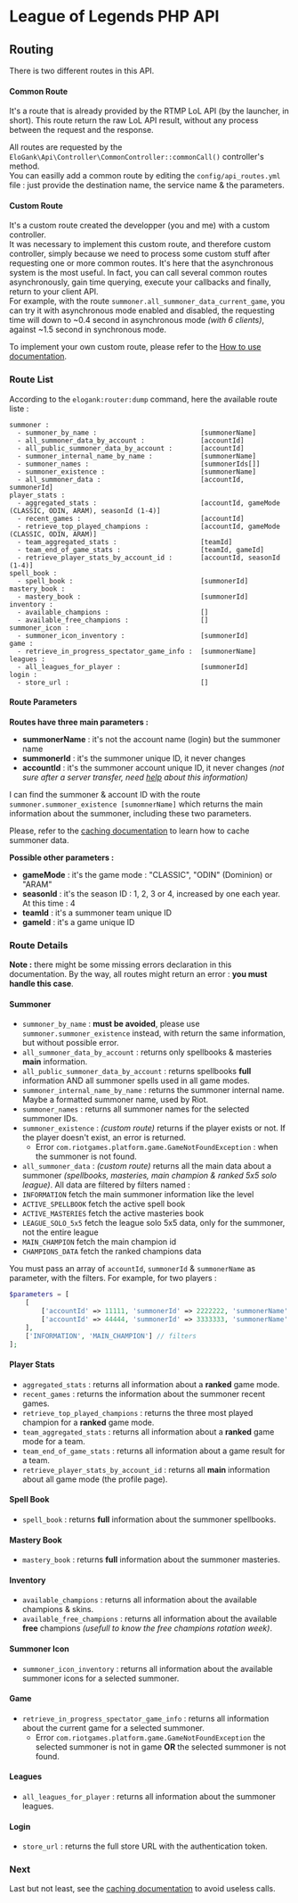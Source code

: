 League of Legends PHP API
=========================

## Routing

There is two different routes in this API.

#### Common Route

It's a route that is already provided by the RTMP LoL API (by the launcher, in short).
This route return the raw LoL API result, without any process between the request and the response.

All routes are requested by the `EloGank\Api\Controller\CommonController::commonCall()` controller's method.  
You can easilly add a common route by editing the `config/api_routes.yml` file : just provide the destination name, the service name & the parameters.

#### Custom Route

It's a custom route created the developper (you and me) with a custom controller.  
It was necessary to implement this custom route, and therefore custom controller, simply because we need to process some custom stuff after requesting one or more common routes. It's here that the asynchronous system is the most useful. In fact, you can call several common routes asynchronously, gain time querying, execute your callbacks and finally, return to your client API.  
For example, with the route `summoner.all_summoner_data_current_game`, you can try it with asynchronous mode enabled and disabled, the requesting time will down to ~0.4 second in asynchronous mode *(with 6 clients)*, against ~1.5 second in synchronous mode.

To implement your own custom route, please refer to the [How to use documentation](https://github.com/EloGank/lol-php-api/blob/master/doc/how_to_use.md#implement-your-own-api-route).

### Route List

According to the `elogank:router:dump` command, here the available route liste :

```
summoner :
  - summoner_by_name :                          [summonerName]
  - all_summoner_data_by_account :              [accountId]
  - all_public_summoner_data_by_account :       [accountId]
  - summoner_internal_name_by_name :            [summonerName]
  - summoner_names :                            [summonerIds[]]
  - summoner_existence :                        [summonerName]
  - all_summoner_data :                         [accountId, summonerId]
player_stats :
  - aggregated_stats :                          [accountId, gameMode (CLASSIC, ODIN, ARAM), seasonId (1-4)]
  - recent_games :                              [accountId]
  - retrieve_top_played_champions :             [accountId, gameMode (CLASSIC, ODIN, ARAM)]
  - team_aggregated_stats :                     [teamId]
  - team_end_of_game_stats :                    [teamId, gameId]
  - retrieve_player_stats_by_account_id :       [accountId, seasonId (1-4)]
spell_book :
  - spell_book :                                [summonerId]
mastery_book :
  - mastery_book :                              [summonerId]
inventory :
  - available_champions :                       []
  - available_free_champions :                  []
summoner_icon :
  - summoner_icon_inventory :                   [summonerId]
game :
  - retrieve_in_progress_spectator_game_info :  [summonerName]
leagues :
  - all_leagues_for_player :                    [summonerId]
login :
  - store_url :                                 []
```

#### Route Parameters

**Routes have three main parameters :**

* **summonerName** : it's not the account name (login) but the summoner name
* **summonerId** : it's the summoner unique ID, it never changes
* **accountId** : it's the summoner account unique ID, it never changes *(not sure after a server transfer, need [help](https://github.com/EloGank/lol-php-api/issues) about this information)*

I can find the summoner & account ID with the route `summoner.summoner_existence [sumomnerName]` which returns the main information about the summoner, including these two parameters.

Please, refer to the [caching documentation](./caching.md) to learn how to cache summoner data.

**Possible other parameters :**

* **gameMode** : it's the game mode : "CLASSIC", "ODIN" (Dominion) or "ARAM"
* **seasonId** : it's the season ID : 1, 2, 3 or 4, increased by one each year. At this time : 4
* **teamId** : it's a summoner team unique ID
* **gameId** : it's a game unique ID

### Route Details

**Note :** there might be some missing errors declaration in this documentation. By the way, all routes might return an error : **you must handle this case**.

#### Summoner
* `summoner_by_name` : **must be avoided**, please use `summoner.summoner_existence` instead, with return the same information, but without possible error.
* `all_summoner_data_by_account` : returns only spellbooks & masteries **main** information.
* `all_public_summoner_data_by_account` : returns spellbooks **full** information AND all summoner spells used in all game modes.
* `summoner_internal_name_by_name` : returns the summoner internal name. Maybe a formatted summoner name, used by Riot.
* `summoner_names` : returns all summoner names for the selected summoner IDs.
* `summoner_existence` : *(custom route)* returns if the player exists or not. If the player doesn't exist, an error is returned.
    * Error `com.riotgames.platform.game.GameNotFoundException` : when the summoner is not found.
* `all_summoner_data` : *(custom route)* returns all the main data about a summoner *(spellbooks, masteries, main champion & ranked 5x5 solo league)*.
All data are filtered by filters named :
 * `INFORMATION` fetch the main summoner information like the level
 * `ACTIVE_SPELLBOOK` fetch the active spell book
 * `ACTIVE_MASTERIES` fetch the active masteries book
 * `LEAGUE_SOLO_5x5` fetch the league solo 5x5 data, only for the summoner, not the entire league
 * `MAIN_CHAMPION` fetch the main champion id
 * `CHAMPIONS_DATA` fetch the ranked champions data

You must pass an array of `accountId`, `summonerId` & `summonerName` as parameter, with the filters. For example, for two players :
``` php
$parameters = [
    [
        ['accountId' => 11111, 'summonerId' => 2222222, 'summonerName' => 'Foo Bar'],
        ['accountId' => 44444, 'summonerId' => 3333333, 'summonerName' => 'Bar Foo']
    ],
    ['INFORMATION', 'MAIN_CHAMPION'] // filters
];
```

#### Player Stats
* `aggregated_stats` : returns all information about a **ranked** game mode.
* `recent_games` : returns the information about the summoner recent games.
* `retrieve_top_played_champions` : returns the three most played champion for a **ranked** game mode.
* `team_aggregated_stats` : returns all information about a **ranked** game mode for a team.
* `team_end_of_game_stats` : returns all information about a game result for a team.
* `retrieve_player_stats_by_account_id` : returns all **main** information about all game mode (the profile page).

#### Spell Book
* `spell_book` : returns **full** information about the summoner spellbooks.

#### Mastery Book
* `mastery_book` : returns **full** information about the summoner masteries.

#### Inventory
* `available_champions` : returns all information about the available champions & skins.
* `available_free_champions` : returns all information about the available **free** champions *(usefull to know the free champions rotation week)*.

#### Summoner Icon
* `summoner_icon_inventory` : returns all information about the available summoner icons for a selected summoner.

#### Game
* `retrieve_in_progress_spectator_game_info` : returns all information about the current game for a selected summoner.
    * Error `com.riotgames.platform.game.GameNotFoundException` the selected summoner is not in game **OR** the selected summoner is not found.

#### Leagues
* `all_leagues_for_player` : returns all information about the summoner leagues.

#### Login
* `store_url` : returns the full store URL with the authentication token.

### Next

Last but not least, see the [caching documentation](./caching.md) to avoid useless calls.